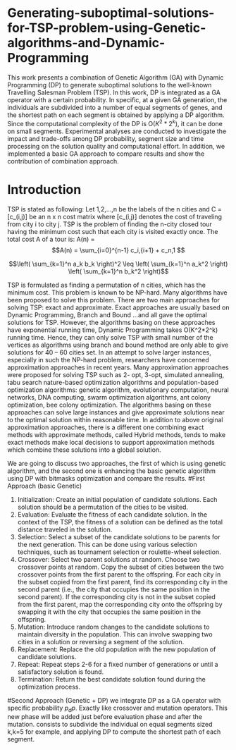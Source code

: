 # Generating-suboptimal-solutions-for-TSP-problem-using-Genetic-algorithms-and-Dynamic-Programming
This work presents a combination of Genetic Algorithm (GA) with Dynamic Programming (DP) to generate suboptimal solutions to the well-known Travelling Salesman Problem (TSP). In this work, DP is integrated as a GA operator with a certain probability. In specific, at a given GA generation, the individuals are subdivided into a number of equal segments of genes, and the shortest path on each segment is obtained by applying a DP algorithm. Since the computational complexity of the DP is O($K^2*2^k$), it can be done on small segments. Experimental analyses are conducted to investigate the impact and trade-offs among DP probability, segment size and time processing on the solution quality and computational effort. In addition, we implemented a basic GA approach to compare results and show the contribution of combination approach.

# Introduction
TSP is stated as following: Let 1,2,…,n be the labels of the n cities and C = [c_(i,j)] be an n x n cost matrix where  [c_(i,j)] denotes the cost of traveling from city i to city j. TSP is the problem of finding the n-city closed tour having the minimum cost such that each city is visited exactly once. The total cost A of a tour is: A(n) = $$A(n) = \sum_{i=0}^{n-1} c_i,{i+1} + c_n,1 $$

$$\left( \sum_{k=1}^n a_k b_k \right)^2 \leq \left( \sum_{k=1}^n a_k^2 \right) \left( \sum_{k=1}^n b_k^2 \right)$$

TSP is formulated as finding a permutation of n cities, which has the minimum cost. This problem is known to be NP-hard. Many algorithms have been proposed to solve this problem. There are two main approaches for solving TSP: exact and approximate. Exact approaches are usually based on Dynamic Programming, Branch and Bound …and all gave the optimal solutions for TSP. However, the algorithms basing on these approaches have exponential running time, Dynamic Programming takes O(K^2*2^k) running time. Hence, they can only solve TSP with small number of the vertices as algorithms using branch and bound method are only able to give solutions for 40 – 60 cities set. In an attempt to solve larger instances, especially in such the NP-hard problem, researchers have concerned approximation approaches in recent years. Many approximation approaches were proposed for solving TSP such as 2- opt, 3-opt, simulated annealing, tabu search nature-based optimization algorithms and population-based optimization algorithms: genetic algorithm, evolutionary computation, neural networks, DNA computing, swarm optimization algorithms, ant colony optimization, bee colony optimization. The algorithms basing on these approaches can solve large instances and give approximate solutions near to the optimal solution within reasonable time.
In addition to above original approximation approaches, there is a different one combining exact methods with approximate methods, called Hybrid methods, tends to make exact methods make local decisions to support approximation methods which combine these solutions into a global solution.

We are going to discuss two approaches, the first of which is using genetic algorithm, and the second one is enhancing the basic genetic algorithm using DP with bitmasks optimization and compare the results.
#First Approach (basic Genetic)
1. Initialization: Create an initial population of candidate solutions. Each solution should be a permutation of the cities to be visited.
2. Evaluation: Evaluate the fitness of each candidate solution. In the context of the TSP, the fitness of a solution can be defined as the total distance traveled in the solution.
3. Selection: Select a subset of the candidate solutions to be parents for the next generation. This can be done using various selection techniques, such as tournament selection or roulette-wheel selection.
4. Crossover: 
Select two parent solutions at random.
Choose two crossover points at random.
Copy the subset of cities between the two crossover points from the first parent to the offspring.
For each city in the subset copied from the first parent, find its corresponding city in the second parent (i.e., the city that occupies the same position in the second parent).
If the corresponding city is not in the subset copied from the first parent, map the corresponding city onto the offspring by swapping it with the city that occupies the same position in the offspring.
5. Mutation: Introduce random changes to the candidate solutions to maintain diversity in the population. This can involve swapping two cities in a solution or reversing a segment of the solution.
6. Replacement: Replace the old population with the new population of candidate solutions.
7. Repeat: Repeat steps 2-6 for a fixed number of generations or until a satisfactory solution is found.
8. Termination: Return the best candidate solution found during the optimization process.

#Second Approach (Genetic + DP)
we integrate DP as a GA operator with specific probability $p_dp$. Exactly like crossover and mutation operators. This new phase will be added just before evaluation phase and after the mutation.
consists to subdivide the individual on equal segments sized k,k=5 for example, and applying DP to compute the shortest path of each segment.
